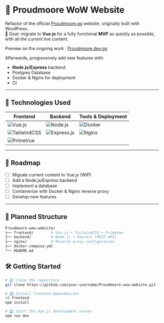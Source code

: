 # 🌊 Proudmoore WoW Website

Refactor of the official [Proudmoore.gg](https://proudmoore.gg/) website, originally built with WordPress.  
🎯 Goal: migrate to **Vue.js** for a fully functional **MVP** as quickly as possible, with all the current live content.

Preview on the ongoing work : [Proudmoore.dev.gg](https://www.wildtransfer.fr/)

Afterwards, progressively add new features with:

- **Node.js/Express** backend
- Postgres Database
- Docker & Nginx for deployment
- CI

---

## 🚀 Technologies Used

| Frontend                                                                                                              | Backend                                                                                                        | Tools & Deployment                                                                                    |
| --------------------------------------------------------------------------------------------------------------------- | -------------------------------------------------------------------------------------------------------------- | ----------------------------------------------------------------------------------------------------- |
| ![Vue.js](https://img.shields.io/badge/Vue.js-35495E?style=for-the-badge&logo=vuedotjs&logoColor=4FC08D)              | ![Node.js](https://img.shields.io/badge/Node.js-339933?style=for-the-badge&logo=node.js&logoColor=white)       | ![Docker](https://img.shields.io/badge/Docker-2496ED?style=for-the-badge&logo=docker&logoColor=white) |
| ![TailwindCSS](https://img.shields.io/badge/TailwindCSS-38B2AC?style=for-the-badge&logo=tailwind-css&logoColor=white) | ![Express.js](https://img.shields.io/badge/Express.js-000000?style=for-the-badge&logo=express&logoColor=white) | ![Nginx](https://img.shields.io/badge/Nginx-009639?style=for-the-badge&logo=nginx&logoColor=white)    |
| ![PrimeVue](https://img.shields.io/badge/PrimeVue-4CAF50?style=for-the-badge&logo=primefaces&logoColor=white)         |                                                                                                                |                                                                                                       |

---

## 📌 Roadmap

- [ ] Migrate current content to Vue.js (WIP)
- [ ] Add a Node.js/Express backend
- [ ] Implement a database
- [ ] Containerize with Docker & Nginx reverse proxy
- [ ] Develop new features

---

## 📂 Planned Structure

```bash
Proudmoore-wow-website/
├── frontend/        # Vue.js + TailwindCSS + PrimeVue
├── backend/         # Node.js + Express (REST API)
├── nginx/           # Reverse proxy configuration
├── docker-compose.yml
└── README.md
```

## 🛠 Getting Started

```bash
# 1️⃣ Clone the repository
git clone https://github.com/your-username/Proudmoore-wow-website.git

# 2️⃣ Install frontend dependencies
cd frontend
npm install

# 3️⃣ Start the Vue.js development server
npm run dev
```
